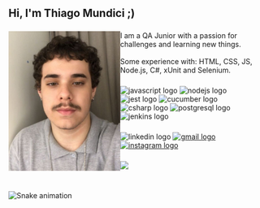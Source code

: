 <h2 align="left">Hi, I'm Thiago Mundici ;)</h2>

###

<img align="left" height="275" src="https://raw.githubusercontent.com/thiagomsantanna/thiagomsantanna/main/v2_thiagot.jpg"  />

###

<p align="left">I am a QA Junior with a passion for challenges and learning new things.<br><br>Some experience with: HTML, CSS, JS, Node.js, C#, xUnit and Selenium.</p>

###

<div align="left">
  <img src="https://cdn.jsdelivr.net/gh/devicons/devicon/icons/javascript/javascript-original.svg" height="31" width="42" alt="javascript logo"  />
  <img src="https://cdn.jsdelivr.net/gh/devicons/devicon/icons/nodejs/nodejs-original.svg" height="31" width="42" alt="nodejs logo"  />
  <img src="https://cdn.jsdelivr.net/gh/devicons/devicon/icons/jest/jest-plain.svg" height="31" width="42" alt="jest logo"  />
  <img src="https://cdn.jsdelivr.net/gh/devicons/devicon/icons/cucumber/cucumber-plain.svg" height="31" width="42" alt="cucumber logo"  />
  <img src="https://cdn.jsdelivr.net/gh/devicons/devicon/icons/csharp/csharp-original.svg" height="31" width="42" alt="csharp logo"  />
  <img src="https://cdn.jsdelivr.net/gh/devicons/devicon/icons/postgresql/postgresql-original.svg" height="31" width="42" alt="postgresql logo"  />
  <img src="https://cdn.jsdelivr.net/gh/devicons/devicon/icons/jenkins/jenkins-line.svg" height="31" width="42" alt="jenkins logo"  />
</div>

###

<div align="left">
  <img src="https://img.shields.io/static/v1?message=LinkedIn&logo=linkedin&label=&color=0077B5&logoColor=white&labelColor=18597a&style=for-the-badge" height="25" alt="linkedin logo"  />
  <a href="mailto:thiagomsantanna11@gmail.com" target="_blank">
    <img src="https://img.shields.io/static/v1?message=Gmail&logo=gmail&label=&color=D14836&logoColor=white&labelColor=91372c&style=for-the-badge" height="25" alt="gmail logo"  />
  </a>
  <a href="https://www.instagram.com/thiagomsantanna/" target="_blank">
    <img src="https://img.shields.io/static/v1?message=Instagram&logo=instagram&label=&color=E4405F&logoColor=white&labelColor=99374b&style=for-the-badge" height="25" alt="instagram logo"  />
  </a>
</div>

###

<div align="left">
  <img src="https://visitor-badge.laobi.icu/badge?page_id=thiagomsantanna.thiagomsantanna&right_color=yellowgreen"  />
</div>

###

<br clear="both">

<img href="https://raw.githubusercontent.com/thiagomsantanna/thiagomsantanna/blob/output/snake.svg" alt="Snake animation" />

###
